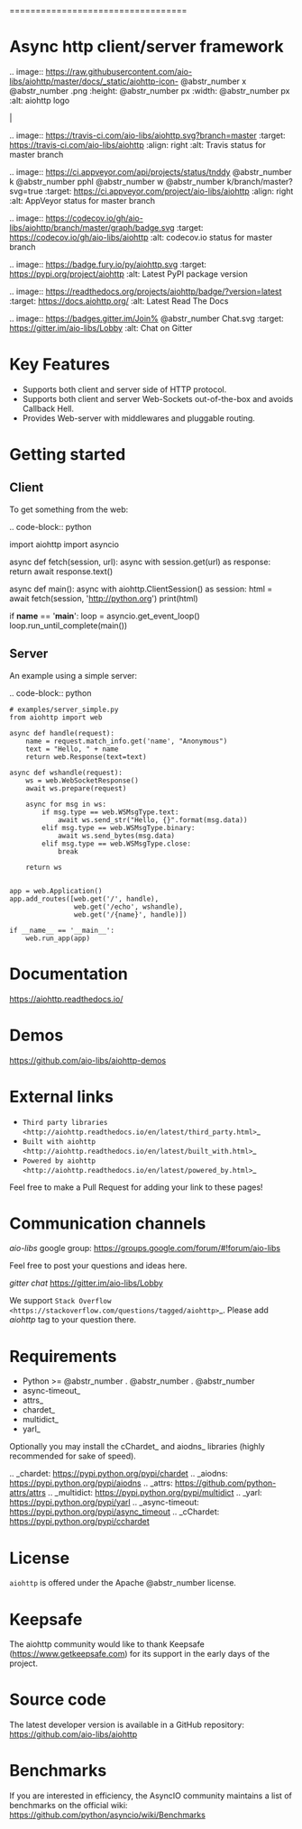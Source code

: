 ==================================

# Async http client/server framework

.. image:: https://raw.githubusercontent.com/aio-libs/aiohttp/master/docs/_static/aiohttp-icon- @abstr_number x @abstr_number .png :height: @abstr_number px :width: @abstr_number px :alt: aiohttp logo

|

.. image:: https://travis-ci.com/aio-libs/aiohttp.svg?branch=master :target: https://travis-ci.com/aio-libs/aiohttp :align: right :alt: Travis status for master branch

.. image:: https://ci.appveyor.com/api/projects/status/tnddy @abstr_number k @abstr_number pphl @abstr_number w @abstr_number k/branch/master?svg=true :target: https://ci.appveyor.com/project/aio-libs/aiohttp :align: right :alt: AppVeyor status for master branch

.. image:: https://codecov.io/gh/aio-libs/aiohttp/branch/master/graph/badge.svg :target: https://codecov.io/gh/aio-libs/aiohttp :alt: codecov.io status for master branch

.. image:: https://badge.fury.io/py/aiohttp.svg :target: https://pypi.org/project/aiohttp :alt: Latest PyPI package version

.. image:: https://readthedocs.org/projects/aiohttp/badge/?version=latest :target: https://docs.aiohttp.org/ :alt: Latest Read The Docs

.. image:: https://badges.gitter.im/Join% @abstr_number Chat.svg :target: https://gitter.im/aio-libs/Lobby :alt: Chat on Gitter

# Key Features

  * Supports both client and server side of HTTP protocol.
  * Supports both client and server Web-Sockets out-of-the-box and avoids Callback Hell.
  * Provides Web-server with middlewares and pluggable routing.



# Getting started

## Client

To get something from the web:

.. code-block:: python

import aiohttp import asyncio

async def fetch(session, url): async with session.get(url) as response: return await response.text()

async def main(): async with aiohttp.ClientSession() as session: html = await fetch(session, 'http://python.org') print(html)

if __name__ == '__main__': loop = asyncio.get_event_loop() loop.run_until_complete(main())

## Server

An example using a simple server:

.. code-block:: python
    
    
    # examples/server_simple.py
    from aiohttp import web
    
    async def handle(request):
        name = request.match_info.get('name', "Anonymous")
        text = "Hello, " + name
        return web.Response(text=text)
    
    async def wshandle(request):
        ws = web.WebSocketResponse()
        await ws.prepare(request)
    
        async for msg in ws:
            if msg.type == web.WSMsgType.text:
                await ws.send_str("Hello, {}".format(msg.data))
            elif msg.type == web.WSMsgType.binary:
                await ws.send_bytes(msg.data)
            elif msg.type == web.WSMsgType.close:
                break
    
        return ws
    
    
    app = web.Application()
    app.add_routes([web.get('/', handle),
                    web.get('/echo', wshandle),
                    web.get('/{name}', handle)])
    
    if __name__ == '__main__':
        web.run_app(app)
    

# Documentation

https://aiohttp.readthedocs.io/

# Demos

https://github.com/aio-libs/aiohttp-demos

# External links

  * `Third party libraries <http://aiohttp.readthedocs.io/en/latest/third_party.html>`_
  * `Built with aiohttp <http://aiohttp.readthedocs.io/en/latest/built_with.html>`_
  * `Powered by aiohttp <http://aiohttp.readthedocs.io/en/latest/powered_by.html>`_



Feel free to make a Pull Request for adding your link to these pages!

# Communication channels

_aio-libs_ google group: https://groups.google.com/forum/#!forum/aio-libs

Feel free to post your questions and ideas here.

_gitter chat_ https://gitter.im/aio-libs/Lobby

We support `Stack Overflow <https://stackoverflow.com/questions/tagged/aiohttp>`_. Please add _aiohttp_ tag to your question there.

# Requirements

  * Python >= @abstr_number . @abstr_number . @abstr_number 
  * async-timeout_
  * attrs_
  * chardet_
  * multidict_
  * yarl_



Optionally you may install the cChardet_ and aiodns_ libraries (highly recommended for sake of speed).

.. _chardet: https://pypi.python.org/pypi/chardet .. _aiodns: https://pypi.python.org/pypi/aiodns .. _attrs: https://github.com/python-attrs/attrs .. _multidict: https://pypi.python.org/pypi/multidict .. _yarl: https://pypi.python.org/pypi/yarl .. _async-timeout: https://pypi.python.org/pypi/async_timeout .. _cChardet: https://pypi.python.org/pypi/cchardet

# License

`aiohttp` is offered under the Apache @abstr_number license.

# Keepsafe

The aiohttp community would like to thank Keepsafe (https://www.getkeepsafe.com) for its support in the early days of the project.

# Source code

The latest developer version is available in a GitHub repository: https://github.com/aio-libs/aiohttp

# Benchmarks

If you are interested in efficiency, the AsyncIO community maintains a list of benchmarks on the official wiki: https://github.com/python/asyncio/wiki/Benchmarks

